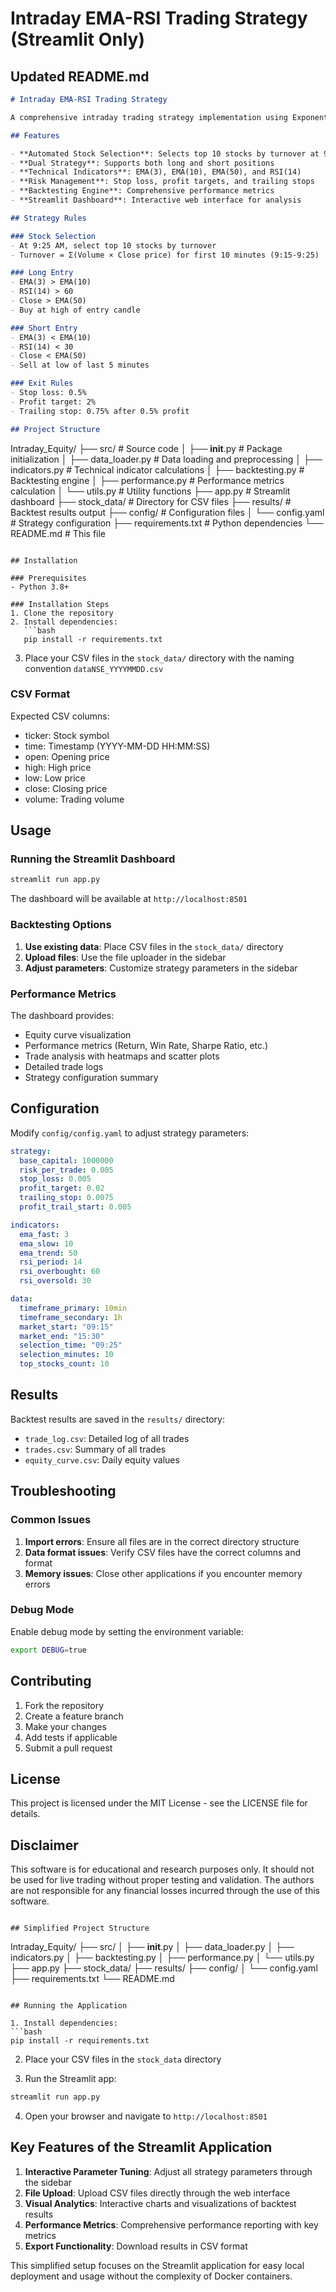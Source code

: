 # Intraday EMA-RSI Trading Strategy (Streamlit Only)

## Updated README.md

```markdown
# Intraday EMA-RSI Trading Strategy

A comprehensive intraday trading strategy implementation using Exponential Moving Averages (EMA) and Relative Strength Index (RSI) for the Indian stock market (NSE).

## Features

- **Automated Stock Selection**: Selects top 10 stocks by turnover at 9:25 AM
- **Dual Strategy**: Supports both long and short positions
- **Technical Indicators**: EMA(3), EMA(10), EMA(50), and RSI(14)
- **Risk Management**: Stop loss, profit targets, and trailing stops
- **Backtesting Engine**: Comprehensive performance metrics
- **Streamlit Dashboard**: Interactive web interface for analysis

## Strategy Rules

### Stock Selection
- At 9:25 AM, select top 10 stocks by turnover
- Turnover = Σ(Volume × Close price) for first 10 minutes (9:15-9:25)

### Long Entry
- EMA(3) > EMA(10)
- RSI(14) > 60
- Close > EMA(50)
- Buy at high of entry candle

### Short Entry
- EMA(3) < EMA(10)
- RSI(14) < 30
- Close < EMA(50)
- Sell at low of last 5 minutes

### Exit Rules
- Stop loss: 0.5%
- Profit target: 2%
- Trailing stop: 0.75% after 0.5% profit

## Project Structure

```
Intraday_Equity/
├── src/                    # Source code
│   ├── __init__.py        # Package initialization
│   ├── data_loader.py     # Data loading and preprocessing
│   ├── indicators.py      # Technical indicator calculations
│   ├── backtesting.py     # Backtesting engine
│   ├── performance.py     # Performance metrics calculation
│   └── utils.py           # Utility functions
├── app.py                 # Streamlit dashboard
├── stock_data/            # Directory for CSV files
├── results/               # Backtest results output
├── config/                # Configuration files
│   └── config.yaml        # Strategy configuration
├── requirements.txt       # Python dependencies
└── README.md              # This file
```

## Installation

### Prerequisites
- Python 3.8+

### Installation Steps
1. Clone the repository
2. Install dependencies:
   ```bash
   pip install -r requirements.txt
   ```

3. Place your CSV files in the `stock_data/` directory with the naming convention `dataNSE_YYYYMMDD.csv`

### CSV Format
Expected CSV columns:
- ticker: Stock symbol
- time: Timestamp (YYYY-MM-DD HH:MM:SS)
- open: Opening price
- high: High price
- low: Low price
- close: Closing price
- volume: Trading volume

## Usage

### Running the Streamlit Dashboard
```bash
streamlit run app.py
```

The dashboard will be available at `http://localhost:8501`

### Backtesting Options
1. **Use existing data**: Place CSV files in the `stock_data/` directory
2. **Upload files**: Use the file uploader in the sidebar
3. **Adjust parameters**: Customize strategy parameters in the sidebar

### Performance Metrics
The dashboard provides:
- Equity curve visualization
- Performance metrics (Return, Win Rate, Sharpe Ratio, etc.)
- Trade analysis with heatmaps and scatter plots
- Detailed trade logs
- Strategy configuration summary

## Configuration

Modify `config/config.yaml` to adjust strategy parameters:

```yaml
strategy:
  base_capital: 1000000
  risk_per_trade: 0.005
  stop_loss: 0.005
  profit_target: 0.02
  trailing_stop: 0.0075
  profit_trail_start: 0.005

indicators:
  ema_fast: 3
  ema_slow: 10
  ema_trend: 50
  rsi_period: 14
  rsi_overbought: 60
  rsi_oversold: 30

data:
  timeframe_primary: 10min
  timeframe_secondary: 1h
  market_start: "09:15"
  market_end: "15:30"
  selection_time: "09:25"
  selection_minutes: 10
  top_stocks_count: 10
```

## Results

Backtest results are saved in the `results/` directory:
- `trade_log.csv`: Detailed log of all trades
- `trades.csv`: Summary of all trades
- `equity_curve.csv`: Daily equity values

## Troubleshooting

### Common Issues

1. **Import errors**: Ensure all files are in the correct directory structure
2. **Data format issues**: Verify CSV files have the correct columns and format
3. **Memory issues**: Close other applications if you encounter memory errors

### Debug Mode

Enable debug mode by setting the environment variable:
```bash
export DEBUG=true
```

## Contributing

1. Fork the repository
2. Create a feature branch
3. Make your changes
4. Add tests if applicable
5. Submit a pull request

## License

This project is licensed under the MIT License - see the LICENSE file for details.

## Disclaimer

This software is for educational and research purposes only. It should not be used for live trading without proper testing and validation. The authors are not responsible for any financial losses incurred through the use of this software.
```

## Simplified Project Structure

```
Intraday_Equity/
├── src/
│   ├── __init__.py
│   ├── data_loader.py
│   ├── indicators.py
│   ├── backtesting.py
│   ├── performance.py
│   └── utils.py
├── app.py
├── stock_data/
├── results/
├── config/
│   └── config.yaml
├── requirements.txt
└── README.md
```

## Running the Application

1. Install dependencies:
```bash
pip install -r requirements.txt
```

2. Place your CSV files in the `stock_data` directory

3. Run the Streamlit app:
```bash
streamlit run app.py
```

4. Open your browser and navigate to `http://localhost:8501`

## Key Features of the Streamlit Application

1. **Interactive Parameter Tuning**: Adjust all strategy parameters through the sidebar
2. **File Upload**: Upload CSV files directly through the web interface
3. **Visual Analytics**: Interactive charts and visualizations of backtest results
4. **Performance Metrics**: Comprehensive performance reporting with key metrics
5. **Export Functionality**: Download results in CSV format

This simplified setup focuses on the Streamlit application for easy local deployment and usage without the complexity of Docker containers.